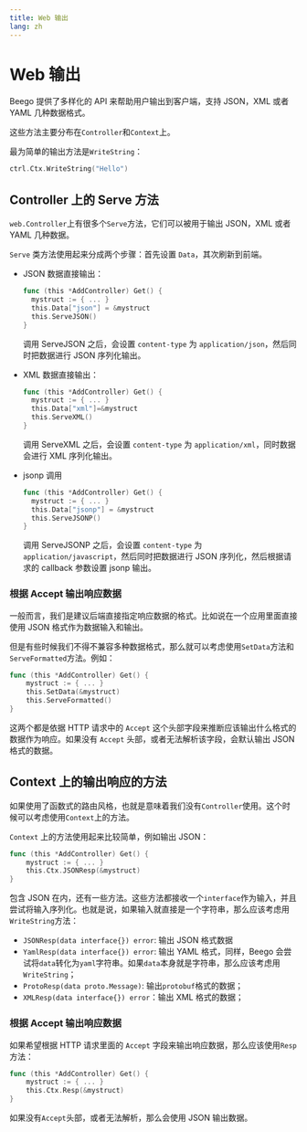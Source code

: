 ```yaml
---
title: Web 输出
lang: zh
---
```


# Web 输出

Beego 提供了多样化的 API 来帮助用户输出到客户端，支持 JSON，XML 或者 YAML 几种数据格式。

这些方法主要分布在`Controller`和`Context`上。

最为简单的输出方法是`WriteString`：

```go
ctrl.Ctx.WriteString("Hello")
```

## Controller 上的 Serve 方法

`web.Controller`上有很多个`Serve`方法，它们可以被用于输出 JSON，XML 或者 YAML 几种数据。

`Serve` 类方法使用起来分成两个步骤：首先设置 `Data`，其次刷新到前端。

- JSON 数据直接输出：

  ```go
  func (this *AddController) Get() {
  	mystruct := { ... }
  	this.Data["json"] = &mystruct
  	this.ServeJSON()
  }
  ```

  调用 ServeJSON 之后，会设置 `content-type` 为 `application/json`，然后同时把数据进行 JSON 序列化输出。

- XML 数据直接输出：

  ```go
  func (this *AddController) Get() {
  	mystruct := { ... }
  	this.Data["xml"]=&mystruct
  	this.ServeXML()
  }
  ```

  调用 ServeXML 之后，会设置 `content-type` 为 `application/xml`，同时数据会进行 XML 序列化输出。

- jsonp 调用

  ```go
  func (this *AddController) Get() {
  	mystruct := { ... }
  	this.Data["jsonp"] = &mystruct
  	this.ServeJSONP()
  }
  ```

  调用 ServeJSONP 之后，会设置 `content-type` 为 `application/javascript`，然后同时把数据进行 JSON 序列化，然后根据请求的 callback 参数设置 jsonp 输出。

### 根据 Accept 输出响应数据

一般而言，我们是建议后端直接指定响应数据的格式。比如说在一个应用里面直接使用 JSON 格式作为数据输入和输出。

但是有些时候我们不得不兼容多种数据格式，那么就可以考虑使用`SetData`方法和`ServeFormatted`方法。例如：

```go
func (this *AddController) Get() {
    mystruct := { ... }
    this.SetData(&mystruct)
    this.ServeFormatted()
}
```

这两个都是依据 HTTP 请求中的 `Accept` 这个头部字段来推断应该输出什么格式的数据作为响应。如果没有 `Accept` 头部，或者无法解析该字段，会默认输出 JSON 格式的数据。

## Context 上的输出响应的方法

如果使用了函数式的路由风格，也就是意味着我们没有`Controller`使用。这个时候可以考虑使用`Context`上的方法。

`Context` 上的方法使用起来比较简单，例如输出 JSON：

```go
func (this *AddController) Get() {
    mystruct := { ... }
    this.Ctx.JSONResp(&mystruct)
}
```

包含 JSON 在内，还有一些方法。这些方法都接收一个`interface`作为输入，并且尝试将输入序列化。也就是说，如果输入就直接是一个字符串，那么应该考虑用`WriteString`方法：

- `JSONResp(data interface{}) error`: 输出 JSON 格式数据
- `YamlResp(data interface{}) error`: 输出 YAML 格式，同样，Beego 会尝试将`data`转化为`yaml`字符串。如果`data`本身就是字符串，那么应该考虑用`WriteString`；
- `ProtoResp(data proto.Message)`: 输出`protobuf`格式的数据；
- `XMLResp(data interface{}) error`：输出 XML 格式的数据；

### 根据 Accept 输出响应数据

如果希望根据 HTTP 请求里面的 `Accept` 字段来输出响应数据，那么应该使用`Resp`方法：

```go
func (this *AddController) Get() {
    mystruct := { ... }
    this.Ctx.Resp(&mystruct)
}
```

如果没有`Accept`头部，或者无法解析，那么会使用 JSON 输出数据。
